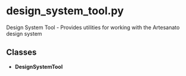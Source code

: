 # design_system_tool.py

Design System Tool - Provides utilities for working with the Artesanato design system

## Classes
- **DesignSystemTool**
